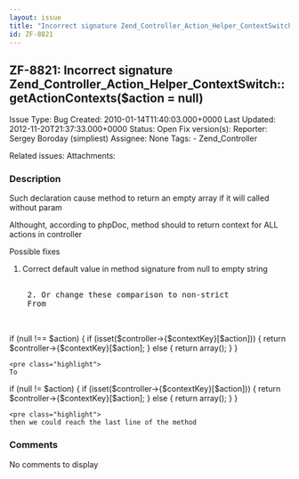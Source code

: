 ```yaml
---
layout: issue
title: "Incorrect signature Zend_Controller_Action_Helper_ContextSwitch::getActionContexts($action = null)"
id: ZF-8821
---
```


ZF-8821: Incorrect signature Zend\_Controller\_Action\_Helper\_ContextSwitch::getActionContexts($action = null)
---------------------------------------------------------------------------------------------------------------

 Issue Type: Bug Created: 2010-01-14T11:40:03.000+0000 Last Updated: 2012-11-20T21:37:33.000+0000 Status: Open Fix version(s): 
 Reporter:  Sergey Boroday (simpliest)  Assignee:  None  Tags: - Zend\_Controller
 
 Related issues: 
 Attachments: 
### Description

Such declaration cause method to return an empty array if it will called without param

Althought, according to phpDoc, method should to return context for ALL actions in controller

Possible fixes

1. Correct default value in method signature from null to empty string
 

    <pre class="highlight">
    
    2. Or change these comparison to non-strict
    From


if (null !== $action) { if (isset($controller->{$contextKey}[$action])) { return $controller->{$contextKey}[$action]; } else { return array(); } }

 
    <pre class="highlight">
    To


if (null != $action) { if (isset($controller->{$contextKey}[$action])) { return $controller->{$contextKey}[$action]; } else { return array(); } }

 
    <pre class="highlight">
    then we could reach the last line of the method
    


 

 

### Comments

No comments to display